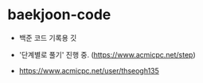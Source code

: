 # baekjoon-code

 - 백준 코드 기록용 깃

 - '단계별로 풀기' 진행 중. (https://www.acmicpc.net/step)
 
 - https://www.acmicpc.net/user/thseogh135
